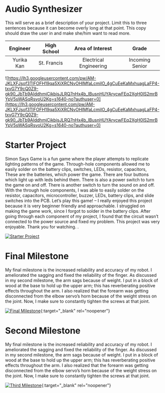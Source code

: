 ﻿# Audio Synthesizer
This will serve as a brief description of your project. Limit this to three sentences because it can become overly long at that point. This copy should draw the user in and make she/him want to read more.


| **Engineer** | **High School** | **Area of Interest** | **Grade** |
|:--:|:--:|:--:|:--:|
| Yurika Kan | St. Francis | Electrical Engineering | Incoming Senior

![https://lh3.googleusercontent.com/pw/AM-JKLXFJsof3TlFOFH19qa5XiXRCNvOHIMfaLcmiIO_4gCuEeKaMxhuagLaFP4-txvG7Y9cQ0Z9-gk90_JbTb9AIddhmjCikbisJLRQ7nHx4b_IBusnHUYArycwFEq2XgH0lS2mrBYpV5sWASqRsvoU2Kg=s1640-no?authuser=0](https://lh3.googleusercontent.com/pw/AM-JKLXFJsof3TlFOFH19qa5XiXRCNvOHIMfaLcmiIO_4gCuEeKaMxhuagLaFP4-txvG7Y9cQ0Z9-gk90_JbTb9AIddhmjCikbisJLRQ7nHx4b_IBusnHUYArycwFEq2XgH0lS2mrBYpV5sWASqRsvoU2Kg=s1640-no?authuser=0)
  


# Starter Project
Simon Says Game is a fun game where the player attempts to replicate lighting patterns of the game. Through-hole components allowed me to easily solder on the battery clips, switches, LEDs, resistor, capacitors, These are the batteries, which power the game. There are four buttons which light up with leds behind them. There is also a power switch to turn the game on and off. There is another switch to turn the sound on and off. With the through hole components, I was able to easily solder on the resistor, capacitors, microcontroller, buzzer, LEDs, battery clips, and slide switches into the PCB. Let’s play this game! – I really enjoyed this project because it is very beginner friendly and approachable. I struggled on making the game work, since I forgot to solder in the battery clips. After going through each component of my project, I found that the circuit wasn’t connected to the power source and fixed my problem. This project was very enjoyable. Thank you for watching.
.

[![Starter Project](https://i3.ytimg.com/vi/hb178l7bCHs/maxresdefault.jpg)](https://www.youtube.com/watch?v=hb178l7bCHs)

# Final Milestone
My final milestone is the increased reliability and accuracy of my robot. I ameliorated the sagging and fixed the reliability of the finger. As discussed in my second milestone, the arm sags because of weight. I put in a block of wood at the base to hold up the upper arm; this has reverberating positive effects throughout the arm. I also realized that the forearm was getting disconnected from the elbow servo’s horn because of the weight stress on the joint. Now, I make sure to constantly tighten the screws at that joint. 

[![Final Milestone](https://res.cloudinary.com/marcomontalbano/image/upload/v1612573869/video_to_markdown/images/youtube--F7M7imOVGug-c05b58ac6eb4c4700831b2b3070cd403.jpg )](https://www.youtube.com/watch?v=F7M7imOVGug&feature=emb_logo "Final Milestone"){:target="_blank" rel="noopener"}

# Second Milestone
My final milestone is the increased reliability and accuracy of my robot. I ameliorated the sagging and fixed the reliability of the finger. As discussed in my second milestone, the arm sags because of weight. I put in a block of wood at the base to hold up the upper arm; this has reverberating positive effects throughout the arm. I also realized that the forearm was getting disconnected from the elbow servo’s horn because of the weight stress on the joint. Now, I make sure to constantly tighten the screws at that joint.

[![Third Milestone](https://res.cloudinary.com/marcomontalbano/image/upload/v1612574014/video_to_markdown/images/youtube--y3VAmNlER5Y-c05b58ac6eb4c4700831b2b3070cd403.jpg)](https://www.youtube.com/watch?v=y3VAmNlER5Y&feature=emb_logo "Second Milestone"){:target="_blank" rel="noopener"}


